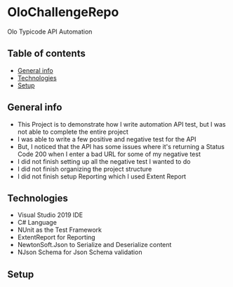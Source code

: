 # OloChallengeRepo
Olo Typicode API Automation

## Table of contents
* [General info](#general-info)
* [Technologies](#technologies)
* [Setup](#setup)

## General info
- This Project is to demonstrate how I write automation API test, but I was not able to complete the entire project 
- I was able to write a few positive and negative test for the API
- But, I noticed that the API has some issues where it's returning a Status Code 200 when I enter a bad URL for some of my negative test
- I did not finish setting up all the negative test I wanted to do
- I did not finish organizing the project structure
- I did not finish setup Reporting which I used Extent Report
	
## Technologies
- Visual Studio 2019 IDE
- C# Language
- NUnit as the Test Framework
- ExtentReport for Reporting
- NewtonSoft.Json to Serialize and Deserialize content
- NJson Schema for Json Schema validation

	
## Setup
